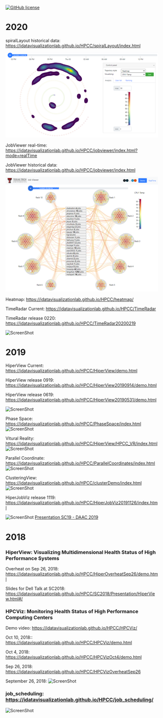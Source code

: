 [![GitHub license](https://img.shields.io/badge/license-MIT-blue.svg)](https://raw.githubusercontent.com/iDataVisualizationLab/HPCC/master/LICENSE)
# 2020

spiralLayout historical data: https://idatavisualizationlab.github.io/HPCC/spiralLayout/index.html

![ScreenShot](https://github.com/iDataVisualizationLab/HPCC/blob/master/HiperView/Images_cases/spiralLayout.PNG)

JobViewer real-time: https://idatavisualizationlab.github.io/HPCC/jobviewer/index.html?mode=realTime

JobViewer historical data: https://idatavisualizationlab.github.io/HPCC/jobviewer/index.html

![ScreenShot](https://github.com/iDataVisualizationLab/HPCC/blob/master/HiperView/Images_cases/JobViewer.PNG)

Heatmap: https://idatavisualizationlab.github.io/HPCC/heatmap/

TimeRadar Current: https://idatavisualizationlab.github.io/HPCC/TimeRadar

TimeRadar release 0220: https://idatavisualizationlab.github.io/HPCC/TimeRadar20200219

![ScreenShot](https://github.com/iDataVisualizationLab/HPCC/blob/master/HiperView/Images_cases/TimeRadar.PNG)

# 2019

HiperView Current:  https://idatavisualizationlab.github.io/HPCC/HiperView/demo.html

HiperView release 0919: https://idatavisualizationlab.github.io/HPCC/HiperView20190914/demo.html

HiperView release 0619: https://idatavisualizationlab.github.io/HPCC/HiperView20190531/demo.html

![ScreenShot](https://github.com/iDataVisualizationLab/HPCC/blob/master/HiperView/Images_cases/HiperView.png)

Phase Space: https://idatavisualizationlab.github.io/HPCC/PhaseSpace/index.html
![ScreenShot](https://github.com/iDataVisualizationLab/HPCC/blob/master/HiperView/Images_cases/PhaseSpace.png)

Vitural Reality: https://idatavisualizationlab.github.io/HPCC/HiperView/HPCC_VR/index.html
![ScreenShot](https://github.com/iDataVisualizationLab/HPCC/blob/master/HiperView/Images_cases/HiperVR.png)

Parallel Coordinate: https://idatavisualizationlab.github.io/HPCC/ParallelCoordinates/index.html
![ScreenShot](https://github.com/iDataVisualizationLab/HPCC/blob/master/HiperView/Images_cases/ParrallelCoordinate.png)

ClusteringView: https://idatavisualizationlab.github.io/HPCC/clusterDemo/index.html
![ScreenShot](https://github.com/iDataVisualizationLab/HPCC/blob/master/HiperView/Images_cases/ClusterView.PNG)


HiperJobViz release 1119: https://idatavisualizationlab.github.io/HPCC/HiperJobViz20191126/index.html

![ScreenShot](https://github.com/iDataVisualizationLab/HPCC/blob/master/HiperView/Images_cases/JobNet.PNG)
[Presentation SC19 - DAAC 2019](https://texastechuniversity-my.sharepoint.com/:p:/g/personal/tommy_dang_ttu_edu/EewObo2LMz5Gt1tLBTg1wFYBoMGrvVZ3wLZIRqVGY_50EA?e=z4wmyn)

# 2018

### HiperView: Visualizing Multidimensional Health Status of High Performance Systems

Overheat on Sep 26, 2018: https://idatavisualizationlab.github.io/HPCC/HiperOverheatSep26/demo.html

Slides for Dell Talk at SC2018: https://idatavisualizationlab.github.io/HPCC/SC2018/Presentation/HiperView.html#/

### HPCViz: Monitoring Health Status of High Performance Computing Centers

Demo video:  https://idatavisualizationlab.github.io/HPCC/HPCViz/

Oct 10, 2018::  https://idatavisualizationlab.github.io/HPCC/HPCViz/demo.html

Oct 4, 2018: https://idatavisualizationlab.github.io/HPCC/HPCVizOct4/demo.html

Sep 26, 2018: https://idatavisualizationlab.github.io/HPCC/HPCVizOverheatSep26

September 26, 2018:
![ScreenShot](https://github.com/iDataVisualizationLab/HPCC/blob/master/HiperView/Images_cases/Picture1.png)


### job_scheduling: https://idatavisualizationlab.github.io/HPCC/job_scheduling/
![ScreenShot](https://github.com/iDataVisualizationLab/HPCC/blob/master/job_scheduling/images/users.png)


